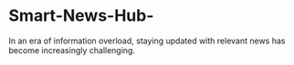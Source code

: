 # Smart-News-Hub-
In an era of information overload, staying updated with relevant news has become increasingly challenging.
